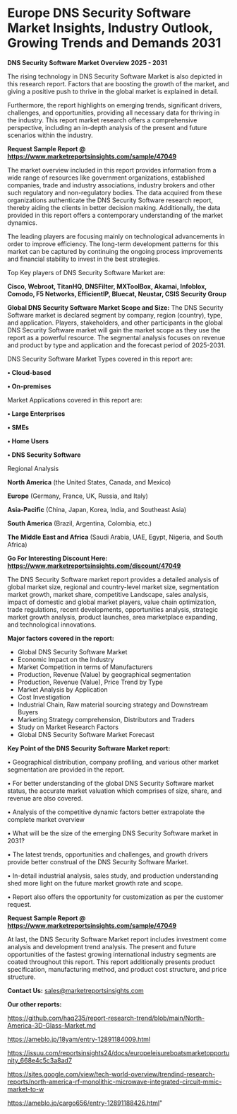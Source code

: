 # Europe DNS Security Software Market Insights, Industry Outlook, Growing Trends and Demands 2031

<Strong> DNS Security Software Market Overview 2025 - 2031</strong>

The rising technology in DNS Security Software Market is also depicted in this research report. Factors that are boosting the growth of the market, and giving a positive push to thrive in the global market is explained in detail.

Furthermore, the report highlights on emerging trends, significant drivers, challenges, and opportunities, providing all necessary data for thriving in the industry. This report market research offers a comprehensive perspective, including an in-depth analysis of the present and future scenarios within the industry.

<strong>Request Sample Report @ <a href=https://www.marketreportsinsights.com/sample/47049>https://www.marketreportsinsights.com/sample/47049</a></strong>

The market overview included in this report provides information from a wide range of resources like government organizations, established companies, trade and industry associations, industry brokers and other such regulatory and non-regulatory bodies. The data acquired from these organizations authenticate the DNS Security Software research report, thereby aiding the clients in better decision making. Additionally, the data provided in this report offers a contemporary understanding of the market dynamics.

The leading players are focusing mainly on technological advancements in order to improve efficiency. The long-term development patterns for this market can be captured by continuing the ongoing process improvements and financial stability to invest in the best strategies.

Top Key players of DNS Security Software Market are:

<strong>Cisco, Webroot, TitanHQ, DNSFilter, MXToolBox, Akamai, Infoblox, Comodo, F5 Networks, EfficientIP, Bluecat, Neustar, CSIS Security Group</strong>

<strong><b>Global DNS Security Software Market Scope and Size:</b></strong>
The DNS Security Software market is declared segment by company, region (country), type, and application. Players, stakeholders, and other participants in the global DNS Security Software market will gain the market scope as they use the report as a powerful resource. The segmental analysis focuses on revenue and product by type and application and the forecast period of 2025-2031.

DNS Security Software Market Types covered in this report are:

<strong>•  Cloud-based

•  On-premises</strong>

Market Applications covered in this report are:

<strong>•  Large Enterprises

•  SMEs

•  Home Users

•  DNS Security Software</strong> 

Regional Analysis

<strong>North America</strong> (the United States, Canada, and Mexico)

<strong>Europe</strong> (Germany, France, UK, Russia, and Italy)

<strong>Asia-Pacific</strong> (China, Japan, Korea, India, and Southeast Asia)

<strong>South America</strong> (Brazil, Argentina, Colombia, etc.)

<strong>The Middle East and Africa</strong> (Saudi Arabia, UAE, Egypt, Nigeria, and South Africa)

<strong>Go For Interesting Discount Here: <a href=https://www.marketreportsinsights.com/discount/47049>https://www.marketreportsinsights.com/discount/47049</a></strong>

The DNS Security Software market report provides a detailed analysis of global market size, regional and country-level market size, segmentation market growth, market share, competitive Landscape, sales analysis, impact of domestic and global market players, value chain optimization, trade regulations, recent developments, opportunities analysis, strategic market growth analysis, product launches, area marketplace expanding, and technological innovations.

<strong><b>Major factors covered in the report:</b></strong>
<ul>
  <li>Global DNS Security Software Market </li>
  <li>Economic Impact on the Industry</li>
  <li>Market Competition in terms of Manufacturers</li>
  <li>Production, Revenue (Value) by geographical segmentation</li>
  <li>Production, Revenue (Value), Price Trend by Type</li>
  <li>Market Analysis by Application</li>
  <li>Cost Investigation</li>
  <li>Industrial Chain, Raw material sourcing strategy and Downstream Buyers</li>
  <li>Marketing Strategy comprehension, Distributors and Traders</li>
  <li>Study on Market Research Factors</li>
  <li>Global DNS Security Software Market Forecast</li>
</ul>

<strong><b>Key Point of the DNS Security Software Market report:</b></strong>

• Geographical distribution, company profiling, and various other market segmentation are provided in the report.

• For better understanding of the global DNS Security Software market status, the accurate market valuation which comprises of size, share, and revenue are also covered.

• Analysis of the competitive dynamic factors better extrapolate the complete market overview

• What will be the size of the emerging DNS Security Software market in 2031?

• The latest trends, opportunities and challenges, and growth drivers provide better construal of the DNS Security Software Market.

• In-detail industrial analysis, sales study, and production understanding shed more light on the future market growth rate and scope.

• Report also offers the opportunity for customization as per the customer request.

<strong>Request Sample Report @ <a href=https://www.marketreportsinsights.com/sample/47049>https://www.marketreportsinsights.com/sample/47049</a></strong>

At last, the DNS Security Software Market report includes investment come analysis and development trend analysis. The present and future opportunities of the fastest growing international industry segments are coated throughout this report. This report additionally presents product specification, manufacturing method, and product cost structure, and price structure.

<strong>Contact Us:</strong>
sales@marketreportsinsights.com

<strong>Our other reports:</strong>

<a href=https://github.com/haq235/report-research-trend/blob/main/North-America-3D-Glass-Market.md>https://github.com/haq235/report-research-trend/blob/main/North-America-3D-Glass-Market.md</a>

<a href=https://ameblo.jp/18yam/entry-12891184009.html>https://ameblo.jp/18yam/entry-12891184009.html</a>

<a href=https://issuu.com/reportsinsights24/docs/europeleisureboatsmarketopportunity_668e4c5c3a8ad7>https://issuu.com/reportsinsights24/docs/europeleisureboatsmarketopportunity_668e4c5c3a8ad7</a>

<a href=https://sites.google.com/view/tech-world-overview/trendind-research-reports/north-america-rf-monolithic-microwave-integrated-circuit-mmic-market-to-w>https://sites.google.com/view/tech-world-overview/trendind-research-reports/north-america-rf-monolithic-microwave-integrated-circuit-mmic-market-to-w</a>

<a href=https://ameblo.jp/cargo656/entry-12891188426.html>https://ameblo.jp/cargo656/entry-12891188426.html</a>"
